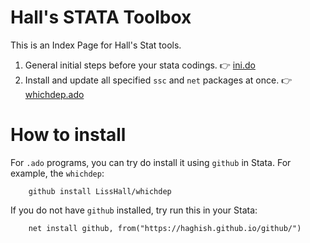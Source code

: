 # Hall's STATA Toolbox

This is an Index Page for Hall's Stat tools.

1. General initial steps before your stata codings. 👉 [ini.do](/ini.do)
2. Install and update all specified `ssc` and `net` packages at once. 👉 [whichdep.ado](/README_whichdep.md)


# How to install
For `.ado` programs, you can try do install it using `github` in Stata.
For example, the `whichdep`:

```{stata}
    github install LissHall/whichdep
```



If you do not have `github` installed, try run this in your Stata:

```{stata}
    net install github, from("https://haghish.github.io/github/")
```
